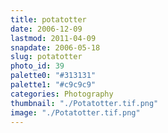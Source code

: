 ```yaml
---
title: potatotter
date: 2006-12-09
lastmod: 2011-04-09
snapdate: 2006-05-18
slug: potatotter
photo_id: 39
palette0: "#313131"
palette1: "#c9c9c9"
categories: Photography
thumbnail: "./Potatotter.tif.png"
image: "./Potatotter.tif.png"
---
```

